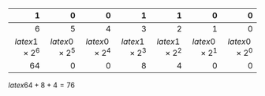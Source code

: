 1|0|0|1|1|0|0
-:|-:|-:|-:|-:|-:|-:
6|5|4|3|2|1|0
$latex 1 \times 2^6$|$latex 0 \times 2^5$|$latex 0 \times 2^4$|$latex 1 \times 2^3$|$latex 1 \times 2^2$|$latex 0 \times 2^1$|$latex 0 \times 2^0$
64|0|0|8|4|0|0

$latex 64+8+4 = 76$
